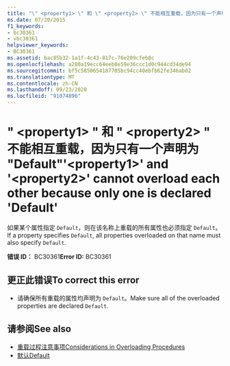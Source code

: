 ```yaml
---
title: "\" <property1> \" 和 \" <property2> \" 不能相互重载，因为只有一个声明为 \"Default\""
ms.date: 07/20/2015
f1_keywords:
- bc30361
- vbc30361
helpviewer_keywords:
- BC30361
ms.assetid: bac85b32-1a1f-4c43-817c-76e209cfeb8c
ms.openlocfilehash: a280a19ecc64eeb8e59e36ccc1d0c944cd34de94
ms.sourcegitcommit: bf5c5850654187705bc94cc40ebfb62fe346ab02
ms.translationtype: MT
ms.contentlocale: zh-CN
ms.lasthandoff: 09/23/2020
ms.locfileid: "91074896"
---
```

# <a name="property1-and-property2-cannot-overload-each-other-because-only-one-is-declared-default"></a><span data-ttu-id="03b08-102">" \<property1> " 和 " \<property2> " 不能相互重载，因为只有一个声明为 "Default"</span><span class="sxs-lookup"><span data-stu-id="03b08-102">'\<property1>' and '\<property2>' cannot overload each other because only one is declared 'Default'</span></span>

<span data-ttu-id="03b08-103">如果某个属性指定 `Default`，则在该名称上重载的所有属性也必须指定 `Default`。</span><span class="sxs-lookup"><span data-stu-id="03b08-103">If a property specifies `Default`, all properties overloaded on that name must also specify `Default`.</span></span>  
  
 <span data-ttu-id="03b08-104">**错误 ID：** BC30361</span><span class="sxs-lookup"><span data-stu-id="03b08-104">**Error ID:** BC30361</span></span>  
  
## <a name="to-correct-this-error"></a><span data-ttu-id="03b08-105">更正此错误</span><span class="sxs-lookup"><span data-stu-id="03b08-105">To correct this error</span></span>  
  
- <span data-ttu-id="03b08-106">请确保所有重载的属性均声明为 `Default`。</span><span class="sxs-lookup"><span data-stu-id="03b08-106">Make sure all of the overloaded properties are declared `Default`.</span></span>  
  
## <a name="see-also"></a><span data-ttu-id="03b08-107">请参阅</span><span class="sxs-lookup"><span data-stu-id="03b08-107">See also</span></span>

- [<span data-ttu-id="03b08-108">重载过程注意事项</span><span class="sxs-lookup"><span data-stu-id="03b08-108">Considerations in Overloading Procedures</span></span>](../programming-guide/language-features/procedures/considerations-in-overloading-procedures.md)
- [<span data-ttu-id="03b08-109">默认</span><span class="sxs-lookup"><span data-stu-id="03b08-109">Default</span></span>](../language-reference/modifiers/default.md)
